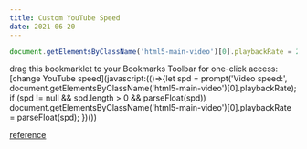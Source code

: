 ```yaml
---
title: Custom YouTube Speed
date: 2021-06-20
---
```


```javascript
document.getElementsByClassName('html5-main-video')[0].playbackRate = 2.0
```

drag this bookmarklet to your Bookmarks Toolbar for one-click access: [change YouTube speed](javascript:(()=>{let spd = prompt('Video speed:', document.getElementsByClassName('html5-main-video')[0].playbackRate); if (spd != null && spd.length > 0 && parseFloat(spd)) document.getElementsByClassName('html5-main-video')[0].playbackRate = parseFloat(spd); })())

[reference](https://webapps.stackexchange.com/questions/9948/speed-up-youtube-playback)
